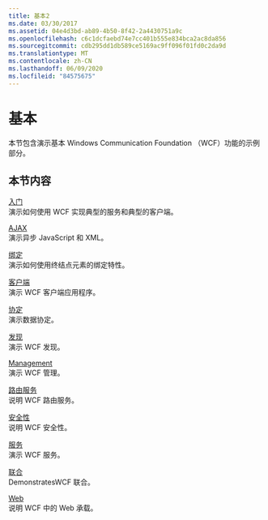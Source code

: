 ```yaml
---
title: 基本2
ms.date: 03/30/2017
ms.assetid: 04e4d3bd-ab89-4b50-8f42-2a4430751a9c
ms.openlocfilehash: c6c1dcfaebd74e7cc401b555e834bca2ac8da856
ms.sourcegitcommit: cdb295dd1db589ce5169ac9ff096f01fd0c2da9d
ms.translationtype: MT
ms.contentlocale: zh-CN
ms.lasthandoff: 06/09/2020
ms.locfileid: "84575675"
---
```

# <a name="basic"></a>基本
本节包含演示基本 Windows Communication Foundation （WCF）功能的示例部分。  
  
## <a name="in-this-section"></a>本节内容  
 [入门](getting-started-sample.md)  
 演示如何使用 WCF 实现典型的服务和典型的客户端。  
  
 [AJAX](ajax.md)  
 演示异步 JavaScript 和 XML。  
  
 [绑定](binding.md)  
 演示如何使用终结点元素的绑定特性。  
  
 [客户端](client.md)  
 演示 WCF 客户端应用程序。  
  
 [协定](contract.md)  
 演示数据协定。  
  
 [发现](discovery-samples.md)  
 演示 WCF 发现。  
  
 [Management](management.md)  
 演示 WCF 管理。  
  
 [路由服务](routing-services.md)  
 说明 WCF 路由服务。  
  
 [安全性](security-in-wcf.md)  
 说明 WCF 安全性。  
  
 [服务](services.md)  
 演示 WCF 服务。  
  
 [联合](syndication.md)  
 DemonstratesWCF 联合。  
  
 [Web](web.md)  
 说明 WCF 中的 Web 承载。

